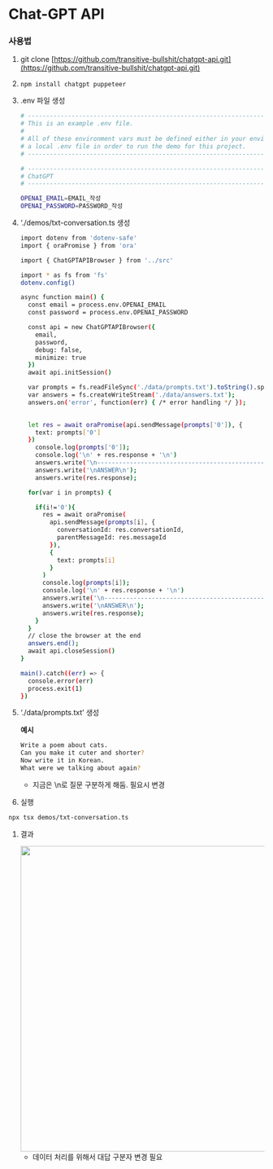 # Chat-GPT API

### 사용법

1. git clone [https://github.com/transitive-bullshit/chatgpt-api.git](https://github.com/transitive-bullshit/chatgpt-api.git)
2. `npm install chatgpt puppeteer`
3. .env 파일 생성
    
    ```bash
    # ------------------------------------------------------------------------------
    # This is an example .env file.
    #
    # All of these environment vars must be defined either in your environment or in
    # a local .env file in order to run the demo for this project.
    # ------------------------------------------------------------------------------
    
    # -----------------------------------------------------------------------------
    # ChatGPT
    # -----------------------------------------------------------------------------
    
    OPENAI_EMAIL=EMAIL_작성
    OPENAI_PASSWORD=PASSWORD_작성
    ```
    
4. ‘./demos/txt-conversation.ts 생성
    
    ```bash
    import dotenv from 'dotenv-safe'
    import { oraPromise } from 'ora'
    
    import { ChatGPTAPIBrowser } from '../src'
    
    import * as fs from 'fs'
    dotenv.config()
    
    async function main() {
      const email = process.env.OPENAI_EMAIL
      const password = process.env.OPENAI_PASSWORD
    
      const api = new ChatGPTAPIBrowser({
        email,
        password,
        debug: false,
        minimize: true
      })
      await api.initSession()
    
      var prompts = fs.readFileSync('./data/prompts.txt').toString().split("\n");
      var answers = fs.createWriteStream('./data/answers.txt');
      answers.on('error', function(err) { /* error handling */ });
      
    
      let res = await oraPromise(api.sendMessage(prompts['0']), {
        text: prompts['0']
      })
        console.log(prompts['0']);
        console.log('\n' + res.response + '\n')
        answers.write('\n---------------------------------------------------');
        answers.write('\nANSWER\n');
        answers.write(res.response);
    
      for(var i in prompts) {
    
        if(i!='0'){
          res = await oraPromise(
            api.sendMessage(prompts[i], {
              conversationId: res.conversationId,
              parentMessageId: res.messageId
            }),
            {
              text: prompts[i]
            }
          )
          console.log(prompts[i]);
          console.log('\n' + res.response + '\n')
          answers.write('\n---------------------------------------------------');
          answers.write('\nANSWER\n');
          answers.write(res.response);
        }
      }
      // close the browser at the end
      answers.end();
      await api.closeSession()
    }
    
    main().catch((err) => {
      console.error(err)
      process.exit(1)
    })
    ```
    
5. ‘./data/prompts.txt’ 생성
    
    **예시**
    
    ```bash
    Write a poem about cats.
    Can you make it cuter and shorter?
    Now write it in Korean.
    What were we talking about again?
    ```
    
    - 지금은 \n로 질문 구분하게 해둠. 필요시 변경
6. 실행

```bash
npx tsx demos/txt-conversation.ts
```

1. 결과

    <img src="https://user-images.githubusercontent.com/78612464/215012389-8a8340f6-f948-4612-ba1b-f163e302a411.png"  width="600">
    
    - 데이터 처리를 위해서 대답 구분자 변경 필요
